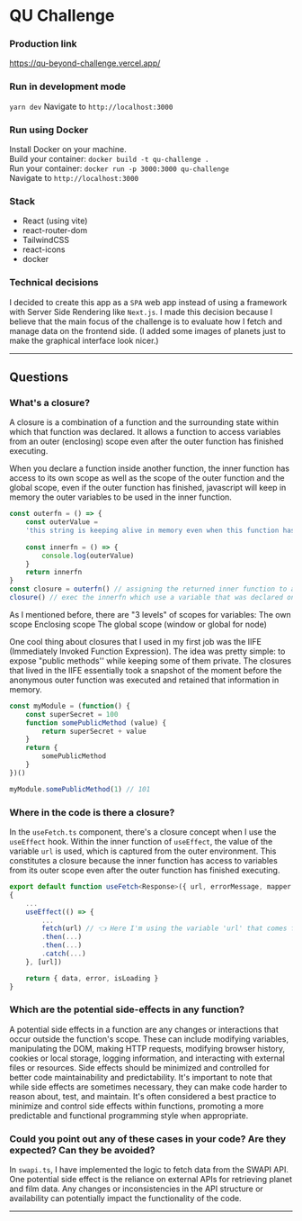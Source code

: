 # QU Challenge

### Production link
https://qu-beyond-challenge.vercel.app/

### Run in development mode
```yarn dev```
Navigate to ```http://localhost:3000```

### Run using Docker
Install Docker on your machine.\
Build your container: ```docker build -t qu-challenge .```\
Run your container: ```docker run -p 3000:3000 qu-challenge```\
Navigate to ```http://localhost:3000```


### Stack 
* React (using vite)
* react-router-dom
* TailwindCSS
* react-icons
* docker 

### Technical decisions
I decided to create this app as a ```SPA``` web app instead of using a framework with Server Side Rendering like ```Next.js```. I made this decision because I believe that the main focus of the challenge is to evaluate how I fetch and manage data on the frontend side.
(I added some images of planets just to make the graphical interface look nicer.)

---

## Questions

###  What's a closure?

A closure is a combination of a function and the surrounding state within which that function was declared. It allows a function to access variables from an outer (enclosing) scope even after the outer function has finished executing.

When you declare a function inside another function, the inner function has access to its own scope as well as the scope of the outer function and the global scope, even if the outer function has finished, javascript will keep in memory the outer variables to be used in the inner function.

```js 
const outerfn = () => { 
    const outerValue =
    'this string is keeping alive in memory even when this function has been executed'
    
    const innerfn = () => { 
        console.log(outerValue)
    }
    return innerfn
}
const closure = outerfn() // assigning the returned inner function to a variable, outerfn no longer exist
closure() // exec the innerfn which use a variable that was declared on the outherfn 
```
As I mentioned before, there are "3 levels" of scopes for variables: 
The own scope
Enclosing scope 
The global scope (window or global for node)

One cool thing about closures that I used in my first job was the IIFE (Immediately Invoked Function Expression). The idea was pretty simple: to expose "public methods'' while keeping some of them private. The closures that lived in the IIFE essentially took a snapshot of the moment before the anonymous outer function was executed and retained that information in memory.

```js
const myModule = (function() { 
    const superSecret = 100
    function somePublicMethod (value) { 
        return superSecret + value
    } 
    return { 
        somePublicMethod
    }
})()

myModule.somePublicMethod(1) // 101
```

### Where in the code is there a closure?

In the ```useFetch.ts``` component, there's a closure concept when I use the ```useEffect``` hook.
Within the inner function of ```useEffect```, the value of the variable ```url``` is used, which is captured from the outer environment. This constitutes a closure because the inner function has access to variables from its outer scope even after the outer function has finished executing.

```ts
export default function useFetch<Response>({ url, errorMessage, mapper })
{ 
    ...
    useEffect(() => {
        ...
        fetch(url) // 👈 Here I'm using the variable 'url' that comes from the outer scope.
        .then(...)
        .then(...)
        .catch(...)
    }, [url])

    return { data, error, isLoading }
}
```

### Which are the potential side-effects in any function?

A potential side effects in a function are any changes or interactions that occur outside the function's scope. These can include modifying variables, manipulating the DOM, making HTTP requests, modifying browser history, cookies or local storage, logging information, and interacting with external files or resources. Side effects should be minimized and controlled for better code maintainability and predictability.
It's important to note that while side effects are sometimes necessary, they can make code harder to reason about, test, and maintain. It's often considered a best practice to minimize and control side effects within functions, promoting a more predictable and functional programming style when appropriate.

### Could you point out any of these cases in your code? Are they expected? Can they be avoided?

In ```swapi.ts```, I have implemented the logic to fetch data from the SWAPI API. One potential side effect is the reliance on external APIs for retrieving planet and film data. Any changes or inconsistencies in the API structure or availability can potentially impact the functionality of the code.


---
